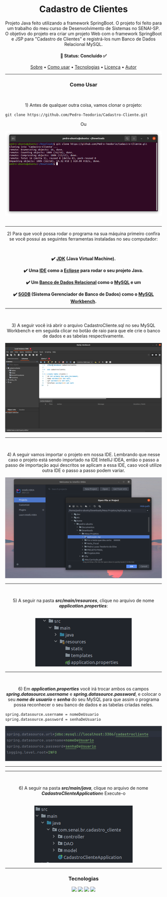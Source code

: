 <h1 align="center"> Cadastro de Clientes </h1>
<p id="sobre" align="center">
Projeto Java feito utilizando a framework SpringBoot. O projeto foi feito para um trabalho do meu curso de Desenvolvimento de Sistemas no SENAI-SP. O  objetivo do projeto era criar um projeto Web com o framework SpringBoot e JSP para "Cadastro de Clientes" e registrá-los num Banco de Dados Relacional MySQL.
</p>



<h4 align="center"> 
  🔹 Status: Concluído ✅
</h4>

<p align="center">
 <a href="#sobre">Sobre</a> •
 <a href="#roadmap">Como usar</a> • 
 <a href="#tecnologias">Tecnologias</a> • 
 <a href="https://github.com/Pedro-Teodorio/Cadastro-Cliente/blob/main/LICENSE">Licença</a> • 
 <a href="https://github.com/Pedro-Teodorio/">Autor</a>
</p>


***

<h3 align="center" id="roadmap">Como Usar</h3>


<br>
<p align="center">1) Antes de qualquer outra coisa, vamos clonar o projeto:</p>

```
git clone https://github.com/Pedro-Teodorio/Cadastro-Cliente.git
```
<p align="center">Ou</p>

<div align="center">
     <img src="./assets/gitclone.png" />
</div>

<br>

***

<p align="center">2) Para que você possa rodar o programa na sua máquina primeiro confira se você possui as seguintes ferramentas instaladas no seu computador:</p>

<br>
<div align="center">
  
 <p align="center"><strong>✔️ <a href="https://www.oracle.com/java/technologies/downloads/">JDK</a> (Java Virtual Machine).</strong></p>
  
  <p align="center"><strong>✔️ Uma <a href="https://www.redhat.com/pt-br/topics/middleware/what-is-ide#:~:text=IDE%2C%20ou%20ambiente%20de%20desenvolvimento,facilitando%20o%20desenvolvimento%20de%20aplica%C3%A7%C3%B5es.">IDE</a> como a <a href="https://www.eclipse.org/downloads/">Eclipse</a> para rodar o seu projeto Java.</strong></p>
  
  <p align="center"><strong>✔️ Um <a href="https://www.oracle.com/br/database/what-is-a-relational-database/">Banco de Dados Relacional</a> como o <a href="https://dev.mysql.com/downloads/">MySQL</a> e um </strong></p>
  
  <p align="center"><strong>✔️ <a href="https://dicasdeprogramacao.com.br/o-que-e-um-sgbd/">SGDB</a> (Sistema Gerenciador de Banco de Dados) como o <a href="https://dev.mysql.com/downloads/workbench/"> MySQL Workbench</a>.</strong></p>
</div>


***

<br>

<p align="center">3) A seguir você irá abrir o arquivo CadastroCliente.sql no seu MySQL Workbench e em seguida clicar no botão de raio para que ele crie o banco de dados e as tabelas respectivamente.</p>

<div align="center">
  <img src="./assets/criacaobanco.png" />
</div>

***

<br>

<p align="center">4) A seguir vamos importar o projeto em nossa IDE. Lembrando que nesse caso o projeto está sendo importado na  IDE IntelliJ IDEA, então o passo a passo de importação aqui descritos se aplicam a essa IDE, caso você utilize outra IDE o passo a passo podem variar.</p>

<div align="center">
  <img src="./assets/import.png" />
</div>

***

<br>

<p align="center">5) A seguir na pasta <strong><i>src/main/resources</i></strong>, clique no arquivo de nome <strong><i>application.properties</i></strong>:</p>

<br>

<div align="center">
  <img src="./assets/pastas.png" />
</div>

***

<br>

<p align="center">6) Em <strong><i>application.properties</i></strong> você irá trocar ambos os campos <strong><i>spring.datasource.username</i></strong> e <strong><i>spring.datasource.password</strong></i>, e colocar o seu <strong><i>nome de usuario</strong></i> e <strong><i>senha</strong></i> do seu MySQL para que assim o programa possa reconhecer o seu banco de dados e as tabelas criadas neles.</p>

```
spring.datasource.username = nomeDeUsuario
spring.datasource.password = senhaDeUsuario
```
<div align="center">
  <img src="./assets/props.png" />
</div>

***
***

<br>

<p align="center">6) A seguir na pasta <strong><i>src/main/java</i></strong>, clique no arquivo de nome <strong><i>CadastroClienteApplication</i></strong>e Execute-o</p>

<br>

<div align="center">
  <img src="./assets/apllication.png" />
</div>

***


<h3 align="center">Tecnologias</h3>

<div align="center">
  <img src="https://img.shields.io/badge/Java-ED8B00?style=for-the-badge&logo=java&logoColor=white" />
  <img src="https://img.shields.io/badge/MySQL-20B2AA?style=for-the-badge&logo=mysql&logoColor=white" />
  <img src="https://img.shields.io/badge/Spring-6DB33F?style=for-the-badge&logo=spring&logoColor=white" />
  <img src="https://img.shields.io/badge/Apache%20Maven-C71A36?style=for-the-badge&logo=Apache%20Maven&logoColor=white" />
</div>
